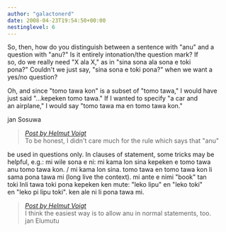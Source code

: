 ```yaml
---
author: "galactonerd"
date: 2008-04-23T19:54:50+00:00
nestinglevel: 6
---
```

So, then, how do you distinguish between a sentence with "anu" and a  
question with "anu?" Is it entirely intonation/the question mark? If  
so, do we really need "X ala X," as in "sina sona ala sona e toki  
pona?" Couldn't we just say, "sina sona e toki pona?" when we want a  
yes/no question?  
  
Oh, and since "tomo tawa kon" is a subset of "tomo tawa," I would have  
just said "...kepeken tomo tawa." If I wanted to specify "a car and  
an airplane," I would say "tomo tawa ma en tomo tawa kon."  
  
jan Sosuwa  

> [_Post by Helmut Voigt_](/Cth3p9Lw/lipu-kasi-pi-toki-pona#post6)  
> To be honest, I didn't care much for the rule which says that "anu"  
> 

be used in questions only. In clauses of statement, some tricks may be  
helpful, e.g.: mi wile sona e ni: mi kama lon sina kepeken e tomo tawa  
anu tomo tawa kon. / mi kama lon sina. tomo tawa en tomo tawa kon li  
sama pona tawa mi (long live the context). mi ante e nimi "book" tan  
toki Inli tawa toki pona kepeken ken mute: "leko lipu" en "leko toki"  
en "leko pi lipu toki". ken ale ni li pona tawa mi.  

> [_Post by Helmut Voigt_](/Cth3p9Lw/lipu-kasi-pi-toki-pona#post6)  
> I think the easiest way is to allow anu in normal statements, too.  
> jan Elumutu  
>